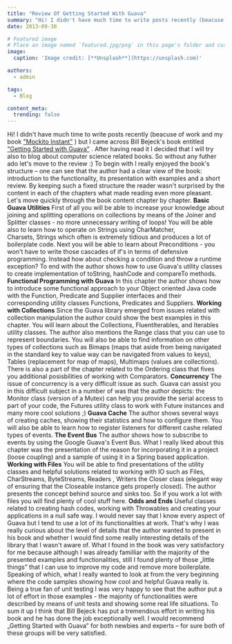 ```yaml
---
title: "Review Of Getting Started With Guava"
summary: "Hi! I didn't have much time to write posts recently (beacuse of work and my book \"Mockito Instant\" ) but I came across Bill Bejeck's book entitled \"Getting Started with Guava\" ."
date: 2013-09-30

# Featured image
# Place an image named `featured.jpg/png` in this page's folder and customize its options here.
image:
  caption: 'Image credit: [**Unsplash**](https://unsplash.com)'

authors:
  - admin

tags:
  - Blog

content_meta:
  trending: false
---
```

Hi!
I didn't have much time to write posts recently (beacuse of work and my book
["Mockito Instant"](https://www.packtpub.com/how-to-create-stubs-mocks-spies-using-mockito/book)
) but
I came across Bill Bejeck's book entitled
["Getting Started with Guava"](https://www.packtpub.com/getting-started-with-google-guava/book)
. After having read it I decided that I will try also to blog about computer science related books. So without any futher ado let's move to the review :)
[]()
To begin with I really enjoyed the book's structure – one can see that the author had a clear view of the book: introduction to the functionality, its presentation with examples and a short review. By keeping such a fixed structure the reader wasn't surprised by the content in each of the chapters what made reading even more pleasant.
Let's move quickly through the book content chapter by chapter.
**Basic Guava Utilities**
First of all you will be able to increase your knowledge about joining and splitting operations on collections by means of the Joiner and Splitter classes - no more unnecessary writing of loops! You will be able also to learn how to operate on Strings using
CharMatcher, Charsets, Strings which often is extremely tidious and produces a lot of boilerplate code. Next you will be able to learn about Preconditions - you won't have to write those cascades of if's in terms of defensive programming. Instead how about checking a condition and throw a runtime exception? To end with the author shows how to use Guava's utility classes to create implementation of toString, hashCode and compareTo methods.
**Functional Programming with Guava**
In this chapter the author shows how to introduce some functional approach to your Object oriented Java code with the Function, Predicate and Supplier interfaces and their corresponding utility classes Functions, Predicates and Suppliers.
**Working with Collections**
Since the Guava library emerged from issues related with collection manipulation the author could show the best examples in this chapter. You will learn about the Collections, FluentIterables, and Iterables utility classes. The author also mentions the Range class that you can use to represent boundaries. You will also be able to find information on other types of collections such as Bimaps (maps that aside from being navigated in the standard key to value way can be navigated from values to keys), Tables (replacement for map of maps), Multimaps (values are collections). There is also a part of the chapter related to the Ordering class that fives you additional posisbilities of working with Comparators.
**Concurrency**
The issue of concurrency is a very difficult issue as such. Guava can assist you in this difficult subject in a number of was that the author depicts: the Monitor class (version of a Mutex) can help you provide the serial access to part of your code, the Futures utility class to work with Future instances and many more cool solutions ;)
**Guava Cache**
The author shows several ways of creating caches, showing their statistics and how to configure them. You will also be able to learn how to register listeners for different cashe related types of events.
**The Event Bus**
The author shows how to subscribe to events by using the Google Guava's Event Bus. What I really liked about this chapter was the presentation of the reason for incorporating it in a project (loose coupling) and a sample of using it in a Spring based application.
**Working with Files**
You will be able to find presentations of the utility classes and helpful solutions related to working with IO such as Files, CharStreams, ByteStreams, Readers , Writers the Closer class (elegant way of ensuring that the Closeable instance gets properly closed). The author presents the concept behind source and sinks too. So if you work a lot with files you will find plenty of cool stuff here.
**Odds and Ends**
Useful classes related to creating hash codes, working with Throwables and creating your applications in a null safe way.
I would never say that I know every aspect of Guava but I tend to use a lot of its functionalities at work. That's why I was really curious about the level of details that the author wanted to present in his book and whether I would find some really interesting details of the library that I wasn't aware of. What I found in the book was very satisfactory for me because although I was already familliar with the majority of the presented examples and functionalities, still I found plenty of those „little things” that I can use to improve my code and remove more boilerplate.
Speaking of which, what I really wanted to look at from the very beginning where the code samples showing how cool and helpful Guava really is. Being a true fan of unit testing I was very happy to see that the author put a lot of effort in those examples - the majority of functionalities were described by means of unit tests and showing some real life situations.
To sum it up I think that Bill Bejeck has put a tremendous effort in writing his book and he has done the job exceptionally well. I would recommend „Getting Started with Guava” for both newbies and experts – for sure both of these groups will be very satisfied.
